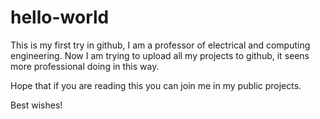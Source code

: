 # hello-world
This is my first try in github, I am a professor of electrical and computing engineering.
Now I am trying to upload all my projects to github, it seens more professional doing in this way.

Hope that if you are reading this you can join me in my public projects.

Best wishes!
